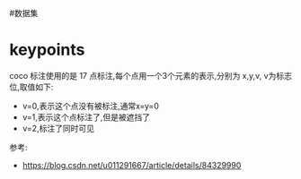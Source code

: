 #数据集

# keypoints
coco 标注使用的是 17 点标注,每个点用一个3个元素的表示,分别为 x,y,v, v为标志位,取值如下:
- v=0,表示这个点没有被标注,通常x=y=0
- v=1,表示这个点标注了,但是被遮挡了
- v=2,标注了同时可见

参考:
- <https://blog.csdn.net/u011291667/article/details/84329990>
